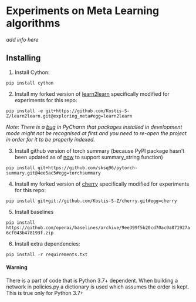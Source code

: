 # Experiments on Meta Learning algorithms

_add info here_


## Installing

1. Install Cython:

```pip install cython```

2. Install my forked version of [learn2learn](https://github.com/learnables/learn2learn) specifically modified for experiments for this repo:

```pip install -e git+https://github.com/Kostis-S-Z/learn2learn.git@exploring_meta#egg=learn2learn```

_Note: There is a [bug](https://stackoverflow.com/questions/26193365/pycharm-does-not-recognize-modules-installed-in-development-mode) in PyCharm that packages installed in development mode might not be recognised at first and you need to re-open the project in order for it to be properly indexed._

3. Install github version of torch summary (because PyPI package hasn't been updated as of [now](https://github.com/sksq96/pytorch-summary/issues/115) to support summary_string function)

```pip install git+https://github.com/sksq96/pytorch-summary.git@4ee5ac5#egg=torchsummary```

4. Install my forked version of [cherry](https://github.com/Kostis-S-Z/cherry) specifically modified for experiments for this repo:

```pip install git+git://github.com/Kostis-S-Z/cherry.git#egg=cherry```

5. Install baselines

```pip install https://github.com/openai/baselines/archive/9ee399f5b20cd70ac0a871927a6cf043b478193f.zip```

6. Install extra dependencies:

```pip install -r requirements.txt```


#### Warning

There is a part of code that is Python 3.7+ dependent. When building a network in policies.py a dictionary is used which assumes the order is kept. This is true only for Python 3.7+